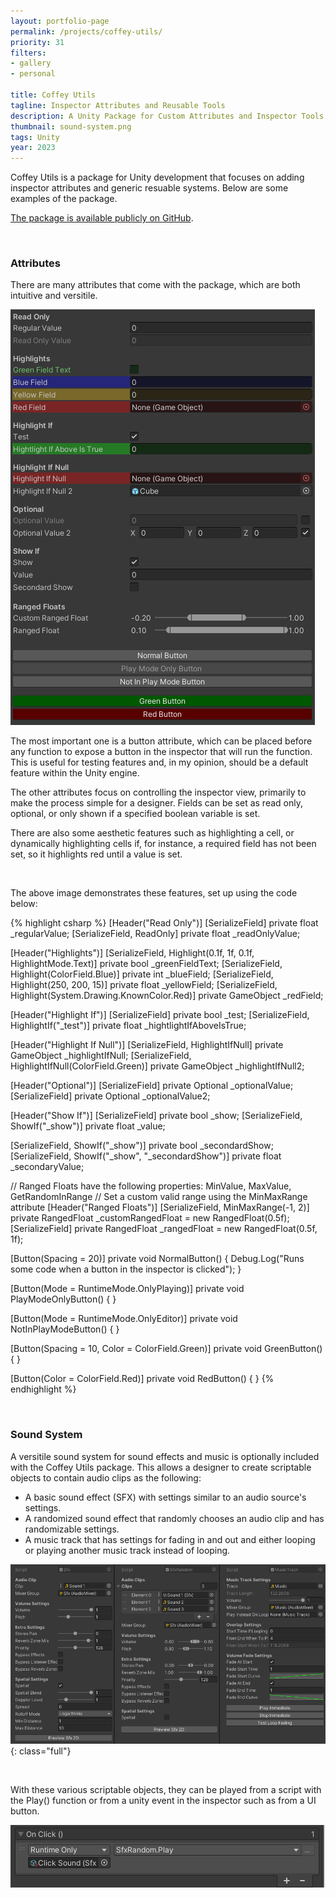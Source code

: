 ```yaml
---
layout: portfolio-page
permalink: /projects/coffey-utils/
priority: 31
filters:
- gallery
- personal

title: Coffey Utils
tagline: Inspector Attributes and Reusable Tools
description: A Unity Package for Custom Attributes and Inspector Tools
thumbnail: sound-system.png
tags: Unity
year: 2023
---
```


Coffey Utils is a package for Unity development that focuses on adding inspector attributes and generic resuable systems. Below are some examples of the package.

[The package is available publicly on GitHub](https://github.com/BrandonMCoffey/CoffeyUtils/).

<br>

### Attributes

There are many attributes that come with the package, which are both intuitive and versitile.

![](attributes-demo.png)

The most important one is a button attribute, which can be placed before any function to expose a button in the inspector that will run the function. This is useful for testing features and, in my opinion, should be a default feature within the Unity engine.

The other attributes focus on controlling the inspector view, primarily to make the process simple for a designer. Fields can be set as read only, optional, or only shown if a specified boolean variable is set.

There are also some aesthetic features such as highlighting a cell, or dynamically highlighting cells if, for instance, a required field has not been set, so it highlights red until a value is set.

<br>

The above image demonstrates these features, set up using the code below:

{% highlight csharp %}
[Header("Read Only")]
[SerializeField] private float _regularValue;
[SerializeField, ReadOnly] private float _readOnlyValue;

[Header("Highlights")]
[SerializeField, Highlight(0.1f, 1f, 0.1f, HighlightMode.Text)] private bool _greenFieldText;
[SerializeField, Highlight(ColorField.Blue)] private int _blueField;
[SerializeField, Highlight(250, 200, 15)] private float _yellowField;
[SerializeField, Highlight(System.Drawing.KnownColor.Red)] private GameObject _redField;

[Header("Highlight If")]
[SerializeField] private bool _test;
[SerializeField, HighlightIf("_test")] private float _hightlightIfAboveIsTrue;

[Header("Highlight If Null")]
[SerializeField, HighlightIfNull] private GameObject _highlightIfNull;
[SerializeField, HighlightIfNull(ColorField.Green)] private GameObject _highlightIfNull2;

[Header("Optional")]
[SerializeField] private Optional<float> _optionalValue;
[SerializeField] private Optional<Vector3> _optionalValue2;

[Header("Show If")]
[SerializeField] private bool _show;
[SerializeField, ShowIf("_show")] private float _value;

[SerializeField, ShowIf("_show")] private bool _secondardShow;
[SerializeField, ShowIf("_show", "_secondardShow")] private float _secondaryValue;

// Ranged Floats have the following properties: MinValue, MaxValue, GetRandomInRange
// Set a custom valid range using the MinMaxRange attribute
[Header("Ranged Floats")]
[SerializeField, MinMaxRange(-1, 2)] private RangedFloat _customRangedFloat = new RangedFloat(0.5f);
[SerializeField] private RangedFloat _rangedFloat = new RangedFloat(0.5f, 1f);

[Button(Spacing = 20)]
private void NormalButton()
{
    Debug.Log("Runs some code when a button in the inspector is clicked");
}

[Button(Mode = RuntimeMode.OnlyPlaying)]
private void PlayModeOnlyButton() { }

[Button(Mode = RuntimeMode.OnlyEditor)]
private void NotInPlayModeButton() { }

[Button(Spacing = 10, Color = ColorField.Green)]
private void GreenButton() { }

[Button(Color = ColorField.Red)]
private void RedButton() { }
{% endhighlight %}

<br>

### Sound System

A versitile sound system for sound effects and music is optionally included with the Coffey Utils package. This allows a designer to create scriptable objects to contain audio clips as the following:
- A basic sound effect (SFX) with settings similar to an audio source's settings.
- A randomized sound effect that randomly chooses an audio clip and has randomizable settings.
- A music track that has settings for fading in and out and either looping or playing another music track instead of looping.

![](sound-system.png){: class="full"}

<br>

With these various scriptable objects, they can be played from a script with the Play() function or from a unity event in the inspector such as from a UI button.

![](unity-event.png)
